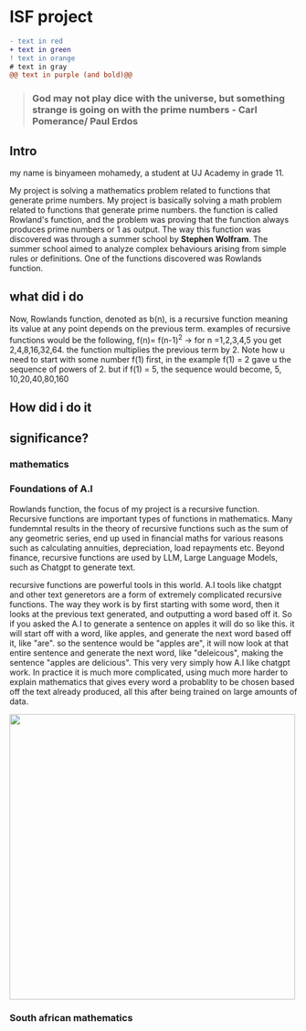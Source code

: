 # ISF project

```diff
- text in red
+ text in green
! text in orange
# text in gray
@@ text in purple (and bold)@@
```

> ### God may not play dice with the universe, but something strange is going on with the prime numbers - Carl Pomerance/ Paul Erdos

## Intro
my name is binyameen mohamedy, a student at UJ Academy in grade 11. 

My project is solving a mathematics problem related to functions that generate prime numbers.
My project is basically solving a math problem related to functions that generate prime numbers. the function is called Rowland's function, and the problem was proving that the function always produces prime numbers or 1 as output. The way this function was discovered was through a summer school by **Stephen Wolfram**. The summer school aimed to analyze complex behaviours arising from simple rules or definitions. One of the functions discovered was Rowlands function. 

## what did i do
Now, Rowlands function, denoted as b(n), is a recursive function meaning its value at any point depends on the previous term. examples of recursive functions would be the following, f(n)= f(n-1)<sup>2</sup> ->  for n =1,2,3,4,5 you get 2,4,8,16,32,64. the function multiplies the previous term by 2. Note how u need to start with some number f(1) first, in the example f(1) = 2 gave u the sequence of powers of 2. but if f(1) = 5, the sequence would become, 5, 10,20,40,80,160

## How did i do it

## significance?

### mathematics

### Foundations of A.I

Rowlands function, the focus of my project is a recursive function. Recursive functions are important types of functions in mathematics. Many fundemntal results in the theory of recursive functions such as the sum of any geometric series, end up used in financial maths for various reasons such as calculating annuities, depreciation, load repayments etc. Beyond finance, recursive functions are used by LLM, Large Language Models, such as Chatgpt to generate text.

recursive functions are powerful tools in this world. A.I tools like chatgpt and other text generetors are a form of extremely complicated recursive functions. The way they work is by first starting with some word, then it looks at the previous text generated, and outputting a word based off it. So if you asked the A.I to generate a sentence on apples it will do so like this.
it will start off with a word, like apples, and generate the next word based off it, like "are". so the sentence would be "apples are", it will now look at that entire sentence and generate the next word, like "deleicous", making the sentence "apples are delicious". This very very simply how A.I like chatgpt work. In practice it is much more complicated, using much more harder to explain mathematics that gives every word a probablity to be chosen based off the text already produced, all this after being trained on large amounts of data.

<img src="https://miro.medium.com/v2/resize:fit:1400/0*vv8k1EwchSKpOVIJ.png" width="500px" align="center">

### South african mathematics
